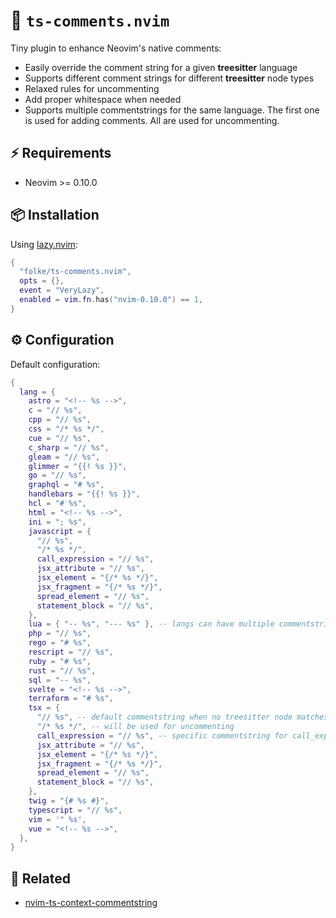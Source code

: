 # 🚀 `ts-comments.nvim`

Tiny plugin to enhance Neovim's native comments:

- Easily override the comment string for a given **treesitter** language
- Supports different comment strings for different **treesitter** node types
- Relaxed rules for uncommenting
- Add proper whitespace when needed
- Supports multiple commentstrings for the same language.
  The first one is used for adding comments.
  All are used for uncommenting.

## ⚡️ Requirements

- Neovim >= 0.10.0

## 📦 Installation

Using [lazy.nvim](https://github.com/folke/lazy.nvim):

```lua
{
  "folke/ts-comments.nvim",
  opts = {},
  event = "VeryLazy",
  enabled = vim.fn.has("nvim-0.10.0") == 1,
}
```

## ⚙️ Configuration

Default configuration:

```lua
{
  lang = {
    astro = "<!-- %s -->",
    c = "// %s",
    cpp = "// %s",
    css = "/* %s */",
    cue = "// %s",
    c_sharp = "// %s",
    gleam = "// %s",
    glimmer = "{{! %s }}",
    go = "// %s",
    graphql = "# %s",
    handlebars = "{{! %s }}",
    hcl = "# %s",
    html = "<!-- %s -->",
    ini = "; %s",
    javascript = {
      "// %s",
      "/* %s */",
      call_expression = "// %s",
      jsx_attribute = "// %s",
      jsx_element = "{/* %s */}",
      jsx_fragment = "{/* %s */}",
      spread_element = "// %s",
      statement_block = "// %s",
    },
    lua = { "-- %s", "--- %s" }, -- langs can have multiple commentstrings
    php = "// %s",
    rego = "# %s",
    rescript = "// %s",
    ruby = "# %s",
    rust = "// %s",
    sql = "-- %s",
    svelte = "<!-- %s -->",
    terraform = "# %s",
    tsx = {
      "// %s", -- default commentstring when no treesitter node matches
      "/* %s */", -- will be used for uncommenting
      call_expression = "// %s", -- specific commentstring for call_expression
      jsx_attribute = "// %s",
      jsx_element = "{/* %s */}",
      jsx_fragment = "{/* %s */}",
      spread_element = "// %s",
      statement_block = "// %s",
    },
    twig = "{# %s #}",
    typescript = "// %s",
    vim = '" %s',
    vue = "<!-- %s -->",
  },
}

```

## 🔗 Related

- [nvim-ts-context-commentstring](https://github.com/JoosepAlviste/nvim-ts-context-commentstring)
